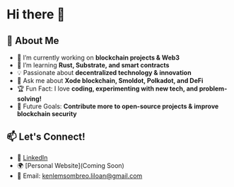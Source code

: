 # Hi there 👋  

## 🚀 About Me  
- 🔭 I’m currently working on **blockchain projects & Web3**  
- 🌱 I’m learning **Rust, Substrate, and smart contracts**  
- 💡 Passionate about **decentralized technology & innovation**  
- 💬 Ask me about **Xode blockchain, Smoldot, Polkadot, and DeFi**  
- 🏆 Fun Fact: I love **coding, experimenting with new tech, and problem-solving!**  
- 🎯 Future Goals: **Contribute more to open-source projects & improve blockchain security**  

## 📫 Let's Connect!  
- 🔗 [LinkedIn](https://www.linkedin.com/in/ken-lemuel-sombreo-a4ba9116a/)  
- 🌍 [Personal Website](Coming Soon)  
- 📧 Email: kenlemsombreo.liloan@gmail.com  
